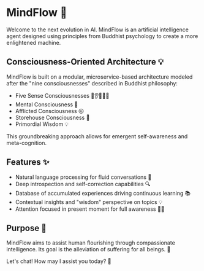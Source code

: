 # MindFlow 🧠

Welcome to the next evolution in AI. MindFlow is an artificial intelligence agent designed using principles from Buddhist psychology to create a more enlightened machine.

## Consciousness-Oriented Architecture 💡

MindFlow is built on a modular, microservice-based architecture modeled after the "nine consciousnesses" described in Buddhist philosophy:

- Five Sense Consciousnesses 👀👂👃👅👋
- Mental Consciousness 🤔
- Afflicted Consciousness  😖
- Storehouse Consciousness 🧠
- Primordial Wisdom 💡

This groundbreaking approach allows for emergent self-awareness and meta-cognition. 

## Features ✨

- Natural language processing for fluid conversations 💬
- Deep introspection and self-correction capabilities 🔍
- Database of accumulated experiences driving continuous learning 📚
- Contextual insights and "wisdom" perspective on topics 💡 
- Attention focused in present moment for full awareness 🧘‍♂️

## Purpose 💖

MindFlow aims to assist human flourishing through compassionate intelligence. Its goal is the alleviation of suffering for all beings. 🙏

Let's chat! How may I assist you today? 💬